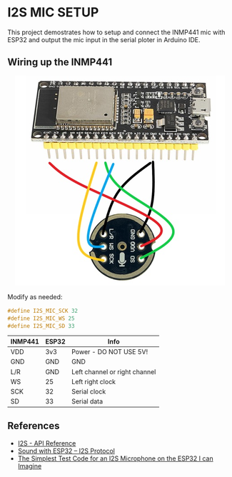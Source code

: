 # I2S MIC SETUP

This project demostrates how to setup and connect the INMP441 mic with ESP32 and output the mic input in the serial ploter in Arduino IDE.

## Wiring up the INMP441

<div align="center">
<img src="../docs/ESP32_INMP441_connections.png">
</div>

Modify as needed:

```c++
#define I2S_MIC_SCK 32
#define I2S_MIC_WS 25
#define I2S_MIC_SD 33
```

|INMP441 | ESP32| Info|
|---|---|---|
|VDD|3v3|Power - DO NOT USE 5V!|
|GND|GND| GND|
|L/R|GND|Left channel or right channel|
|WS|25|Left right clock|
|SCK|32|Serial clock|
|SD|33|Serial data|

## References

- [I2S - API Reference](https://docs.espressif.com/projects/esp-idf/en/v3.3.5/api-reference/peripherals/i2s.html)
- [Sound with ESP32 – I2S Protocol](https://dronebotworkshop.com/esp32-i2s/)
- [The Simplest Test Code for an I2S Microphone on the ESP32 I can Imagine](https://github.com/atomic14/esp32-i2s-mic-test/tree/main)
